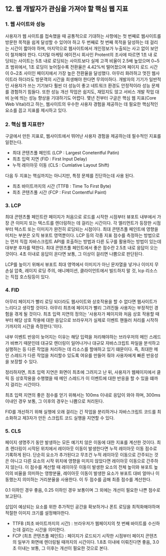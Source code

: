 ## 12. 웹 개발자가 관심을 가져야 할 핵심 웹 지표

### 1. 웹 사이트와 성능

사용자가 웹 사이트를 접속했을 때 공통적으로 기대하는 사항에는 첫 번째로 웹사이트를 방문한 목적을 쉽게 달성할 수 있어야 하고 두 번째로 첫 번째 목적을 달성하는 데 걸리는 시간이 짧아야 하며, 마지막으로 웹사이트에서 개인정보가 누출되는 사고 없이 보안이 철저해야 한다.
디지털 마케팅 에이전시 회사인 Protent의 조사에 따르면 1초 내 로딩되는 사이트는 5초 내로 로딩되는 사이트보다 실제 고객 비율이 2.5배 높았으며 0~5초 범위에서, 1초 로딩이 늦어질수록 전환율은 4.42%씩 떨어졌으며 페이지 로드 시간이 0~2초 사이인 페이지에서 가장 높은 전환율을 달성했다.
아무리 화려하고 멋진 웹사이트라 하더라도 방문객의 시간을 희생해야 한다면 무의미하다.
개발자의 기기가 일반적인 사용자가 쓰는 기기보다 훨씬 더 성능이 좋고 네트워크 환경도 안정적이라 성능 문제를 경험하기 힘들다.
또한 성능 개선 작업은 쉽지도, 재밌지도 않고 서비스 개발 작업 대비 눈에 띄는 성능 향상을 기대하기도 어렵다.
몇년 전부터 구글은 핵심 웹 지표(Core Web Vital)라고 하는, 웹사이트의 우수한 사용자 경험을 제공하는 데 필요한 핵심적인 요소를 꼽고 지표를 제시하고 있다.

### 2. 핵심 웹 지표란?

구글에서 만든 지표로, 웹사이트에서 뛰어난 사용자 경험을 제공하는데 필수적인 지표를 일컫는다.

- 최대 콘텐츠풀 페인트 (LCP : Largest Conetentful Patin)
- 최초 입력 지연 (FID : First Input Delay)
- 누적 레이아웃 이동 (CLS : Cumlative Layout Shift)

다음 두 지표는 핵심까지는 아니지만, 특정 문제를 진단하는데 사용 된다.

- 최초 바이트까지의 시간 (TTFB : Time To First Byte)
- 최초 콘텐츠풀 시간 (FCP : First Contentful Paint)

### 3. LCP

최대 콘텐츠풀 페인트란 페이지가 처음으로 로드를 시작한 시점부터 뷰포트 내부에서 가장 큰 이미지 또는 텍스트를 렌더링하는 데 걸리는 시간이다.
각 엘리먼트가 등장한 시점부터 텍스트 또는 이미지가 완전히 로딩되는 시점이다.
최대 콘텐츠풀 페인트에 영향을 미치는 부분은 오직 뷰포트 영역뿐이다.
LCP 등의 각종 지표 점수를 측정하는 방법으로는 먼저 직접 자바스크립트 API를 호출하는 방법과 다른 도구를 활용하는 방법이 있는데 대부분 후자를 택한다.
최대 콘텐츠풀 페인트에서 좋은 점수란 2.5초 내로 응답이 오는 것이다. 4초 이내로 응답이 온다면 보통, 그 이상이 걸리면 나쁨으로 판단된다.

LCP를 높이기 위해서 뷰포트 최대 영역에서 이미지가 아닌 문자열을 넣거나 이미지 무손실 압축, 레이지 로딩 주의, 애니메이션, 클라이언트에서 빌드하지 말 것, lcp 리소스는 직접 호스팅등이 있다.

### 4. FID

아무리 페이지가 빨리 로딩 되더라도 웹사이트와 상호작용을 할 수 없다면 웹사이트가 느리다고 생각할 것이다. 아무리 최초에 페이지가 빨리 그려진들 사용자는 부정적인 경험을 겪게 될 것이다.
최초 입력 지연의 정의는 '사용자가 페이지와 처음 상호 작용할 때부터 해당 상호 작용에 대한 응답으로 브라우저가 실제로 이벤트 핸들러 처리를 시작하기까지의 시간을 측정한다.'이다.

내부 이벤트 반응이 늦어지는 이유는 해당 입력을 처리해야하는 브라우저의 메인 스레드가 바쁘기 때문인데 대규모 렌더링이 일어나거나 대규모 자바스크립트 파일을 분석하고 실행하는 등 다른 작업을 처리하는 데 리소스를 할애하고 있기 떄문이다.
즉, 최대한 메인 스레드가 다른 작업을 처리할수 있도록 여유를 만들어 줘야 사용자에게 빠른 반응성을 보장할 수 있다.

정리하자면, 최초 입력 지연은 화면이 최초에 그려지고 난 뒤, 사용자가 웹페이지에서 클릭 등 상호작용을 수행했을 때 메인 스레드가 이 이벤트에 대한 반응을 할 수 있을 떄까지 걸리는 시간이다.

최초 입력 지연의 좋은 점수를 얻기 위해서는 100ms 이내로 응답이 와야 하며, 300ms 이내인 경우 보통, 그 이후의 경우는 나쁨으로 처리된다.

FID를 개선하기 위해 실행에 오래 걸리는 긴 작업을 분리하거나 자바스크립트 코드를 최소화하고 제3자가 만든 스크립트 코드 실행을 지연할 수 있다.

### 5. CLS

페이지 생명주기 동안 발생하는 모든 예기치 않은 이동에 대한 지표를 계산한 것이다.
최초 렌더링이 시작된 위치에서 레이아웃 이동이 발생한다면 누적 레이아웃 이동 점수로 기록하게 된다. 단순히 요소가 추가된다고 무조건 누적 레이아웃 이동으로 간주되는 것은 아니고 다른 요소의 시작 위치에 영향을 미치지 않았다면 레이아웃 이동으로 간주하지 않는다.
이 점수를 계산할 때 레이아웃 이동이 발생한 요소의 전체 높이와 뷰포트 높이의 비율을 의미하는 영향분율, 레이아웃 이동이 발생한 요소가 뷰포트 대비 얼마나 이동했는지 의미하는 거리분율을 사용한다.
이 두 점수를 곱해 최종 점수를 계산한다.

0.1 이하인 경우 좋음, 0.25 이하인 경우 보통이며 그 외에는 개선이 필요한 나쁜 점수로 보고된다.

삽입이 예상되는 요소를 위한 추가적인 공간을 확보하거나 폰트 로딩을 최적화해야하며 적절한 이미지 크기를 설정해야한다.

- TTFB (최초 바이트까지의 시간) : 브라우저가 웹페이지의 첫 번째 바이트를 수신하는데 걸리는 시간을 의미한다.
- FCP (최초 콘텐츠풀 페인트) : 페이지가 로드되기 시작한 시점부터 페이지 콘텐츠의 일부가 화면에 렌더링될 때까지의 시간이다. 1.8초 이내에 이뤄진다면 좋음, 3.0초 이내는 보통, 그 이후는 개선이 필요한 것으로 본다.
